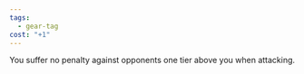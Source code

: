 ```yaml
---
tags:
  - gear-tag
cost: "+1"
---
```

You suffer no penalty against opponents one tier above you when attacking.